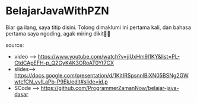 # BelajarJavaWithPZN
Biar ga ilang, saya titip disini. Tolong dimaklumi ini pertama kali, dan bahasa  pertama saya ngoding, agak miring dikit😵‍💫

source:
- video --> https://www.youtube.com/watch?v=jiUxHm9l1KY&list=PL-CtdCApEFH-p_Q2GyK4K3ORoAT0Yt7CX
- slides--> https://docs.google.com/presentation/d/1KitIRSpsnnlBiXN05BSNg2GWwtcfCN_vvILaPb-P9Ek/edit#slide=id.p
- SCode --> https://github.com/ProgrammerZamanNow/belajar-java-dasar
